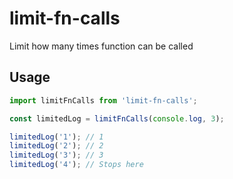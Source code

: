 # limit-fn-calls
Limit how many times function can be called

## Usage

```ts
import limitFnCalls from 'limit-fn-calls';

const limitedLog = limitFnCalls(console.log, 3);

limitedLog('1'); // 1
limitedLog('2'); // 2
limitedLog('3'); // 3
limitedLog('4'); // Stops here
```
